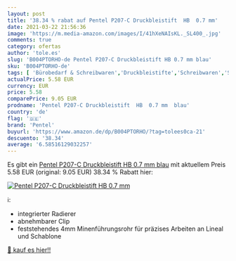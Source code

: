 ```yaml
---
layout: post
title: '38.34 % rabat auf Pentel P207-C Druckbleistift  HB  0.7 mm'
date: 2021-03-22 21:56:36
image: 'https://m.media-amazon.com/images/I/41hXeNAIsKL._SL400_.jpg'
comments: true
category: ofertas
author: 'tole.es'
slug: 'B004PTORHO-de Pentel P207-C Druckbleistift HB 0.7 mm blau'
sku: 'B004PTORHO-de'
tags: [ 'Bürobedarf & Schreibwaren','Druckbleistifte','Schreibwaren','Stifte','pentel', ]
actualPrice: 5.58 EUR
currency: EUR
price: 5.58
comparePrice: 9.05 EUR
prodname: 'Pentel P207-C Druckbleistift  HB  0.7 mm  blau'
country: 'de'
flag: '🇩🇪'
brand: 'Pentel'
buyurl: 'https://www.amazon.de/dp/B004PTORHO/?tag=tolees0ca-21'
descuento: '38.34'
average: '6.58516129032257'
---
```


Es gibt ein [Pentel P207-C Druckbleistift  HB  0.7 mm  blau](https://www.amazon.de/dp/B004PTORHO/?tag=tolees0ca-21) mit aktuellem Preis 5.58 EUR (original: 9.05 EUR) 38.34 % Rabatt hier:

[![Pentel P207-C Druckbleistift  HB  0.7 mm](https://m.media-amazon.com/images/I/41hXeNAIsKL._SL400_.jpg)](https://www.amazon.de/dp/B004PTORHO/?tag=tolees0ca-21)

ℹ️:

- integrierter Radierer
- abnehmbarer Clip
- feststehendes 4mm Minenführungsrohr für präzises Arbeiten an Lineal und Schablone

[🛒 kauf es hier!!](https://www.amazon.de/dp/B004PTORHO/?tag=tolees0ca-21)
